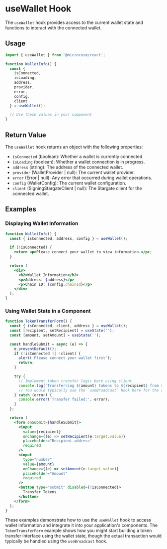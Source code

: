# useWallet Hook

The `useWallet` hook provides access to the current wallet state and functions to interact with the connected wallet.

## Usage

```jsx
import { useWallet } from '@microcosm/react';

function WalletInfo() {
  const { 
    isConnected, 
    isLoading, 
    address, 
    provider, 
    error,
    config,
    client
  } = useWallet();

  // Use these values in your component
}
```

## Return Value

The `useWallet` hook returns an object with the following properties:

- `isConnected` (boolean): Whether a wallet is currently connected.
- `isLoading` (boolean): Whether a wallet connection is in progress.
- `address` (string): The address of the connected wallet.
- `provider` (WalletProvider | null): The current wallet provider.
- `error` (Error | null): Any error that occurred during wallet operations.
- `config` (WalletConfig): The current wallet configuration.
- `client` (SigningStargateClient | null): The Stargate client for the connected wallet.

## Examples

### Displaying Wallet Information

```jsx
function WalletInfo() {
  const { isConnected, address, config } = useWallet();

  if (!isConnected) {
    return <p>Please connect your wallet to view information.</p>;
  }

  return (
    <div>
      <h2>Wallet Information</h2>
      <p>Address: {address}</p>
      <p>Chain ID: {config.chainId}</p>
    </div>
  );
}
```

### Using Wallet State in a Component

```jsx
function TokenTransferForm() {
  const { isConnected, client, address } = useWallet();
  const [recipient, setRecipient] = useState('');
  const [amount, setAmount] = useState('');

  const handleSubmit = async (e) => {
    e.preventDefault();
    if (!isConnected || !client) {
      alert('Please connect your wallet first');
      return;
    }

    try {
      // Implement token transfer logic here using client
      console.log(`Transferring ${amount} tokens to ${recipient} from ${address}`);
      // You would typically use the `useBroadcast` hook here for the actual transaction
    } catch (error) {
      console.error('Transfer failed:', error);
    }
  };

  return (
    <form onSubmit={handleSubmit}>
      <input
        value={recipient}
        onChange={(e) => setRecipient(e.target.value)}
        placeholder="Recipient address"
        required
      />
      <input
        type="number"
        value={amount}
        onChange={(e) => setAmount(e.target.value)}
        placeholder="Amount"
        required
      />
      <button type="submit" disabled={!isConnected}>
        Transfer Tokens
      </button>
    </form>
  );
}
```

These examples demonstrate how to use the `useWallet` hook to access wallet information and integrate it into your application's components. The `TokenTransferForm` example shows how you might start building a token transfer interface using the wallet state, though the actual transaction would typically be handled using the `useBroadcast` hook.
